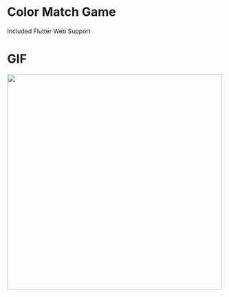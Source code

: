 
# Color Match Game
Included Flutter Web Support
# GIF
  <img src="Assets/ColorMatchGIF.gif" height="500">
  
